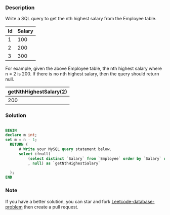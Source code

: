 ### Description
Write a SQL query to get the nth highest salary from the Employee table.

| Id | Salary |
|----|--------|
| 1  | 100    |
| 2  | 200    |
| 3  | 300    |

For example, given the above Employee table, the nth highest salary where n = 2 is 200. If there is no nth highest salary, then the query should return null.

| getNthHighestSalary(2) |
|------------------------|
| 200                    |

### Solution

```sql

BEGIN
declare m int;
set m = n - 1;
  RETURN (
      # Write your MySQL query statement below.
      select ifnull(
          (select distinct `Salary` from `Employee` order by `Salary` desc limit m,1)
          , null) as `getNthHighestSalary`
      
  );
END
```

### Note

If you have a better solution, you can star and fork [Leetcode-database-problem](https://github.com/xx19941215/Leetcode-database-problem) then create a pull request.